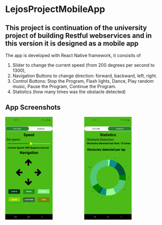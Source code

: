 # LejosProjectMobileApp
## This project is continuation of the university project of building Restful webservices and in this version it is designed as a mobile app
The app is developed with React Native framework, it consisits of 

1. Slider to change the current speed (from 200 degrees per second to 1300),
2. Navigation Buttons to change direction: forward, backward, left, right.
3. Control Buttons: Stop the Program, Flash lights, Dance, Play random music, Pause the Program, Continue the Program.
4. Statistics (how many times was the obstacle detected)

## App Screenshots

<p align="center">
  <img align="left" src="RoboApp/assets/Controller.png" width=30% height=30%>
  <img src="RoboApp/assets/Statistics.png" width=30% height=30%>
  </p>
